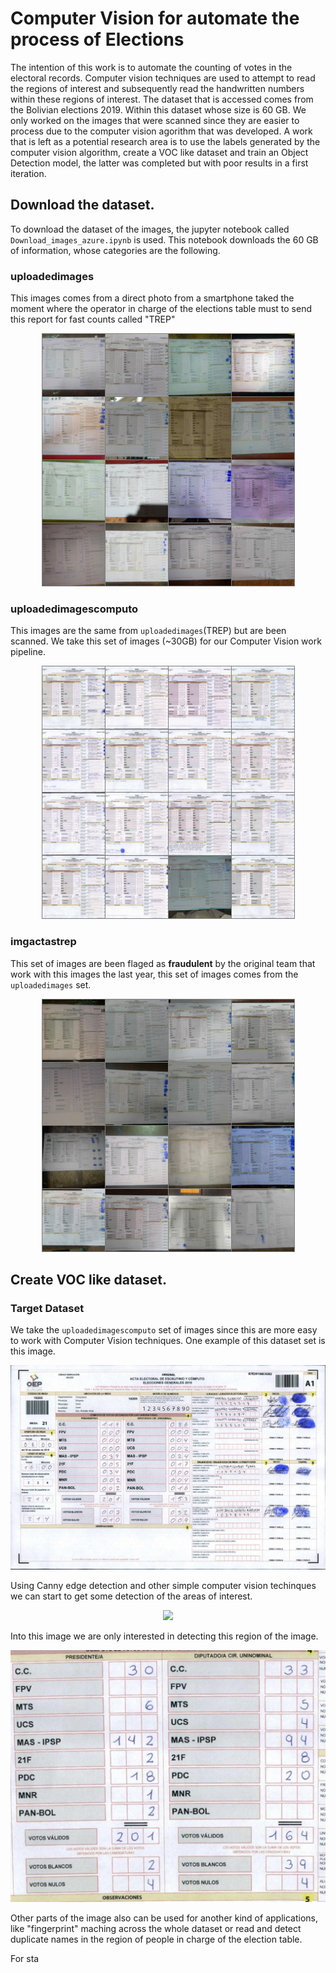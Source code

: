 # Computer Vision for automate the process of Elections

The intention of this work is to automate the counting of votes in the electoral records. Computer vision techniques are used to attempt to read the regions of interest and subsequently read the handwritten numbers within these regions of interest. The dataset that is accessed comes from the Bolivian elections 2019. Within this dataset whose size is 60 GB. We only worked on the images that were scanned since they are easier to process due to the computer vision agorithm that was developed. A work that is left as a potential research area is to use the labels generated by the computer vision algorithm, create a VOC like dataset and train an Object Detection model, the latter was completed but with poor results in a first iteration.


## Download the dataset.

To download the dataset of the images, the jupyter notebook called `Download_images_azure.ipynb` is used. This notebook downloads the 60 GB of information, whose categories are the following.

### uploadedimages

This images comes from a direct photo from a smartphone taked the moment where the operator in charge of the elections table must to send this report for fast counts called "TREP"


<div style="text-align:center"><img src ="https://raw.githubusercontent.com/stanlee321/elecciones2019-bolivia-microsoft-azure-udacity-project/master/dataset_uploadedimages.png" /></div>


### uploadedimagescomputo

This images are the same from `uploadedimages`(TREP) but are been scanned. We take this set of images (~30GB)  for our Computer Vision work pipeline.

<div style="text-align:center"><img src ="https://raw.githubusercontent.com/stanlee321/elecciones2019-bolivia-microsoft-azure-udacity-project/master/dataset_uploadedimagescomputo.png" /></div>


### imgactastrep

This set of images are been flaged as **fraudulent** by the original team that work with this images the last year, this set of images comes from the `uploadedimages` set.

<div style="text-align:center"><img src ="https://raw.githubusercontent.com/stanlee321/elecciones2019-bolivia-microsoft-azure-udacity-project/master/dataset_imgactastrep.png" /></div>


## Create VOC like dataset.


###  Target Dataset

We take the `uploadedimagescomputo` set of images since this are more easy to work with Computer Vision techniques.
One example of this dataset set is this image.

<div style="text-align:center"><img src ="https://raw.githubusercontent.com/stanlee321/elecciones2019-bolivia-microsoft-azure-udacity-project/master/102051.jpg" /></div>

Using Canny edge detection and other simple computer vision techinques we can start to get some detection of the areas of interest.


<div style="text-align:center"><img src ="https://raw.githubusercontent.com/stanlee321/elecciones2019-bolivia-microsoft-azure-udacity-project/master/h_res3" /></div>


Into this image we are only interested in  detecting this region of the image.

<div style="text-align:center"><img src ="https://raw.githubusercontent.com/stanlee321/elecciones2019-bolivia-microsoft-azure-udacity-project/master/fff888b3-f7d0-11e9-800f-c8ff28027534.jpg
" /></div>


Other parts of the image also can be used for another kind of applications, like "fingerprint" maching across the whole dataset or  read and detect duplicate names in the region of people in charge of the election table.




For sta